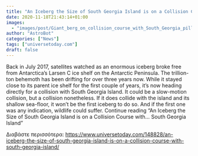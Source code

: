 ```yaml
---
title: "An Iceberg the Size of South Georgia Island is on a Collision Course with… South Georgia Island"
date: 2020-11-18T21:43:14+01:00
images:
  - "images/post/Giant_berg_on_collision_course_with_South_Georgia_pillars.jpg"
author: "AstroBot"
categories: ["News"]
tags: ["universetoday.com"]
draft: false
---
```


Back in July 2017, satellites watched as an enormous iceberg broke free from Antarctica’s Larsen C ice shelf on the Antarctic Peninsula. The trillion-ton behemoth has been drifting for over three years now. While it stayed close to its parent ice shelf for the first couple of years, it’s now heading directly for a collision with South Georgia Island.  It could be a slow-motion collision, but a collision nonetheless. If it does collide with the island and its shallow sea-floor, it won’t be the first iceberg to do so. And if the first one was any indication, wildlife could suffer.  Continue reading “An Iceberg the Size of South Georgia Island is on a Collision Course with… South Georgia Island” 

Διαβάστε περισσότερα: https://www.universetoday.com/148828/an-iceberg-the-size-of-south-georgia-island-is-on-a-collision-course-with-south-georgia-island/
